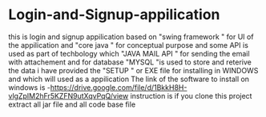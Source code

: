 # Login-and-Signup-appilication
this is login and signup appilication based on "swing framework "  for UI   of the appilication and "core java " for conceptual purpose 
and some API is used as part of techbology which "JAVA MAIL API " for sending the email with attachement and for database "MYSQL  "is used to store and reterive the data 
i have provided the "SETUP " or EXE file for installing in WINDOWS and which will used as a appilication
The link of the software to install on windows is -https://drive.google.com/file/d/1BkkH8H-vlgZpIM2hFr5KZFN9utXqvPqQ/view
instruction is if you  clone this project extract all jar file and all code base file 

